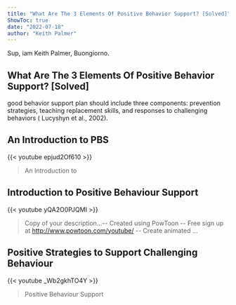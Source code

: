 ```yaml
---
title: "What Are The 3 Elements Of Positive Behavior Support? [Solved]"
ShowToc: true 
date: "2022-07-18"
author: "Keith Palmer" 
---
```


Sup, iam Keith Palmer, Buongiorno.
## What Are The 3 Elements Of Positive Behavior Support? [Solved]

 good behavior support plan should include three components: prevention strategies, teaching replacement skills, and responses to challenging behaviors ( Lucyshyn et al., 2002).

## An Introduction to PBS
{{< youtube epjud2Of610 >}}
>An Introduction to 

## Introduction to Positive Behaviour Support
{{< youtube yQA2O0PJQMI >}}
>Copy of your description...-- Created using PowToon -- Free sign up at http://www.powtoon.com/youtube/ -- Create animated ...

## Positive Strategies to Support Challenging Behaviour
{{< youtube _Wb2gkhTO4Y >}}
>Positive Behaviour Support

